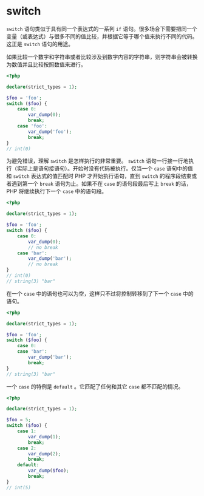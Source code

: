 # switch

`switch` 语句类似于具有同一个表达式的一系列 `if` 语句。很多场合下需要把同一个变量（或表达式）与很多不同的值比较，并根据它等于哪个值来执行不同的代码。这正是 `switch` 语句的用途。

如果比较一个数字和字符串或者比较涉及到数字内容的字符串，则字符串会被转换为数值并且比较按照数值来进行。

```php
<?php

declare(strict_types = 1);

$foo = 'foo';
switch ($foo) {
    case 0:
        var_dump(0);
        break;
    case 'foo':
        var_dump('foo');
        break;
}
// int(0)

```

为避免错误，理解 `switch` 是怎样执行的非常重要。 `switch` 语句一行接一行地执行（实际上是语句接语句）。开始时没有代码被执行。仅当一个 `case` 语句中的值和 `switch` 表达式的值匹配时 PHP 才开始执行语句，直到 `switch` 的程序段结束或者遇到第一个 `break` 语句为止。如果不在 `case` 的语句段最后写上 `break` 的话， PHP 将继续执行下一个 `case` 中的语句段。

```php
<?php

declare(strict_types = 1);

$foo = 'foo';
switch ($foo) {
    case 0:
        var_dump(0);
        // no break
    case 'bar':
        var_dump('bar');
        // no break
}
// int(0)
// string(3) "bar"

```

在一个 `case` 中的语句也可以为空，这样只不过将控制转移到了下一个 `case` 中的语句。

```php
<?php

declare(strict_types = 1);

$foo = 'foo';
switch ($foo) {
    case 0:
    case 'bar':
        var_dump('bar');
        break;
}
// string(3) "bar"

```

一个 `case` 的特例是 `default` 。它匹配了任何和其它 `case` 都不匹配的情况。

```php
<?php

declare(strict_types = 1);

$foo = 5;
switch ($foo) {
    case 1:
        var_dump(1);
        break;
    case 2:
        var_dump(2);
        break;
    default:
        var_dump($foo);
        break;
}
// int(5)

```
